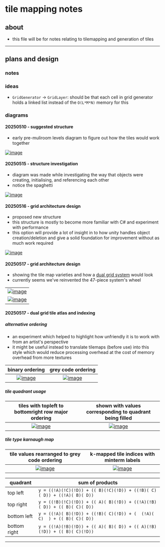 # tile mapping notes

## about
* this file will be for notes relating to tilemapping and generation of tiles

--- 

## plans and design

### notes

<!-- notes about the tile map design -->

### ideas

* `GridGenerator` -> `GridLayer`: should be that each cell in grid generator holds a linked list instead of the `O(L*M*N)` memory for this

### diagrams

#### 20250510 - suggested structure

* early pre-muliroom levels diagram to figure out how the tiles would work together

[![image](./notes/20250510_suggestedStructure.jpg)](./notes/20250510_suggestedStructure.jpg)

#### 20250515 - structure investigation
* diagram was made while investigating the way that objects were creating, initialising, and referencing each other
* notice the spaghetti

[![image](./notes/20250515_structureInvestigation.png)](./notes/20250515_structureInvestigation.png)

#### 20250516 - grid architecture design
* proposed new structure
* this structure is mostly to become more familiar with C# and experiment with performance
* this option will provide a lot of insight in to how unity handles object creation/deletion and give a solid foundation for improvement without as much work required

[![image](./notes/20250516_gridArchitectureDesignV4.png)](./notes/20250516_gridArchitectureDesignV4.png)

#### 20250517 - grid architecture design
* showing the tile map varieties and how a [dual grid system](https://youtu.be/jEWFSv3ivTg) would look
* currently seems we've reinvented the 47-piece system's wheel

|  |
| --- |
| [![image](./notes/20250517_TilemapVarieties.png)](./notes/20250517_TilemapVarieties.png) |
| [![image](./notes/20250517_TilemapVarietiesAnnotated.png)](./notes/20250517_TilemapVarietiesAnnotated.png) |

#### 20250517 - dual grid tile atlas and indexing

##### alternative ordering
* an experiment which helped to highlight how unfriendly it is to work with from an artist's perspective
* it might be useful instead to translate tilemaps (before use) into this style which would reduce processing overhead at the cost of memory overhead from more textures 

| binary ordering | grey code ordering |
| :---: | :---: |
| [![image](./notes/20250517_15PieceBinary.png)](./notes/20250517_15PieceBinary.png) | [![image](./notes/20250517_15PieceGreyCode.png)](./notes/20250517_15PieceGreyCode.png) |

##### tile quadrant usage

| tiles with topleft to bottomright row major ordering  | shown with values corresponding to quadrant being filled |
| :---: | :---: |
| [![image](./notes/20250517_15PieceQuadrants.png)](./notes/20250517_15PieceQuadrants.png) | [![image](./notes/20250517_15PieceQuadrantValues.png)](./notes/20250517_15PieceQuadrantValues.png) |

##### tile type karnaugh map

| tile values rearranged to grey code ordering | k-mapped tile indices with minterm labels |
| :---: | :---: |
| [![image](./notes/20250517_15PieceQuadrantValuesGreyCode.png)](./notes/20250517_15PieceQuadrantValuesGreyCode.png) | [![image](./notes/20250517_15PieceQuadrantValuesKarnaughMap.png)](./notes/20250517_15PieceQuadrantValuesKarnaughMap.png) |

| quadrant | sum of products |
| --- | --- |
| top left | `y = ((!A)(!C)(!D)) + (( B)(!C)(!D)) + ((!B)( C)( D)) + ((!A)( B)( D))` |
| top right | `y = ((!B)(!C)(!D)) + (( A)( B)(!D)) + ((!A)(!B)( D)) + (( B)( C)( D))` |
| bottom left | `y = ((!A)( B)(!D)) + ((!B)( C)(!D)) + (  (!A)( C)  ) + (( B)( C)( D))` |
| bottom right | `y = ((!A)(!B)(!D)) + (( A)( B)( D)) + (( A)(!B)(!D)) + (( B)( C)(!D))` |

---
